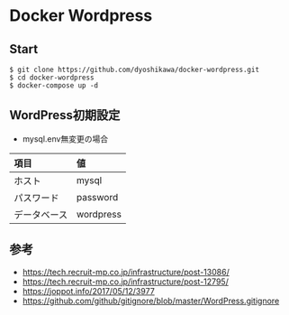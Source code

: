 # Docker Wordpress
## Start
~~~
$ git clone https://github.com/dyoshikawa/docker-wordpress.git
$ cd docker-wordpress
$ docker-compose up -d
~~~

## WordPress初期設定

- mysql.env無変更の場合

|項目|値|
|:---|:---|
|ホスト|mysql|
|パスワード|password|
|データベース|wordpress|

## 参考
- https://tech.recruit-mp.co.jp/infrastructure/post-13086/
- https://tech.recruit-mp.co.jp/infrastructure/post-12795/
- https://joppot.info/2017/05/12/3977
- https://github.com/github/gitignore/blob/master/WordPress.gitignore